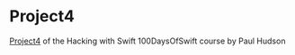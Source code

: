 # Project4
[Project4](https://www.hackingwithswift.com/100/24) of the Hacking with Swift 100DaysOfSwift course by Paul Hudson

